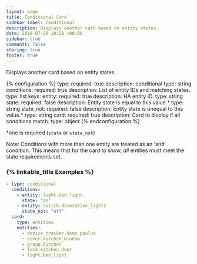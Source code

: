 ```yaml
---
layout: page
title: Conditional Card
sidebar_label: Conditional
description: Displays another card based on entity states.
date: 2018-07-26 10:28 +00:00
sidebar: true
comments: false
sharing: true
footer: true
---
```


Displays another card based on entity states.

{% configuration %}
type:
  required: true
  description: conditional
  type: string
conditions:
  required: true
  description: List of entity IDs and matching states.
  type: list
  keys:
    entity:
      required: true
      description: HA entity ID.
      type: string
    state:
      required: false
      description: Entity state is equal to this value.*
      type: string
    state_not:
      required: false
      description: Entity state is unequal to this value.*
      type: string
card:
  required: true
  description: Card to display if all conditions match.
  type: object
{% endconfiguration %}

*one is required (`state` or `state_not`)

Note: Conditions with more than one entity are treated as an 'and' condition. This means that for the card to show, *all* entities must meet the state requirements set.

### {% linkable_title Examples %}

```yaml
- type: conditional
  conditions:
    - entity: light.bed_light
      state: "on"
    - entity: switch.decorative_lights
      state_not: "off"
  card:
    type: entities
    entities:
      - device_tracker.demo_paulus
      - cover.kitchen_window
      - group.kitchen
      - lock.kitchen_door
      - light.bed_light
```
